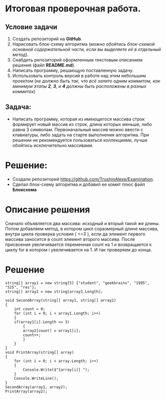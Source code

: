# Итоговая проверочная работа.

## Условие задачи

1. Создать репозиторий на **GitHub**.
2. Нарисовать блок-схему алгоритма (_можно обойтись блок-схемой основной содержательной части, если вы выделяете её в отдельный метод_).
3. Снабдить репозиторий оформленным текстовым описанием решения (файл **README.md**).
4. Написать программу, решающую поставленную задачу.
5. Использовать контроль версий в работе над этим небольшим проектом (_не должно быть так, что всё залито одним коммитом, как минимум этапы **2**, **3**, и **4** должны быть расположены в разных коммитах_)

## Задача:
* Написать программу, которая из имеющегося массива строк формирует новый массив из строк, длина которых меньше, либо равна 3 символам. Первоначальный массив можно ввести с клавиатуры, либо задать на старте выполнения алгоритма. При решении не рекомендуется пользоваться коллекциями, лучше обойтись исключительно массивами.

# Решение:
* Создали репозиторий <https://github.com/TrushinAlexe/Examination>.
* Сделал блок-схему алгоритма и добавил ее комит плюс файл **Блоксхема**

# Описание решения
Сначало объявляется два массива: исходный и вторый такой же длины. Потом добавляем метод, в котором цикл соразмерный длине массива, внутри цикла проверка условия ( <=3 ), если да элемент первого массива заносится в count элемент второго массива. После присвоения увеличивается переменная count на 1 и возвращается к циклу for в котором i увеличивается на 1. И так проверяем до конца.

# Решение
```
string[] array1 = new string[5] {"student", "geekbrains", "1995", "525", "res"};
string[] array2 = new string[array1.Length];

void SecondArray(string[] array1, string[] array2)
{
    int count = 0;
    for (int i = 0; i < array1.Length; i++)
    {
    if(array1[i].Length <= 3)
        {
        array2[count] = array1[i];
        count++;
        }
    }
}
void PrintArray(string[] array)
{
    for (int i = 0; i < array.Length; i++)
    {
        Console.Write($"{array[i]} ");
    }
    Console.WriteLine();
}
SecondArray(array1, array2);
PrintArray(array2);
```
